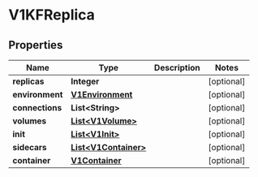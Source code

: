 
# V1KFReplica

## Properties
Name | Type | Description | Notes
------------ | ------------- | ------------- | -------------
**replicas** | **Integer** |  |  [optional]
**environment** | [**V1Environment**](V1Environment.md) |  |  [optional]
**connections** | **List&lt;String&gt;** |  |  [optional]
**volumes** | [**List&lt;V1Volume&gt;**](V1Volume.md) |  |  [optional]
**init** | [**List&lt;V1Init&gt;**](V1Init.md) |  |  [optional]
**sidecars** | [**List&lt;V1Container&gt;**](V1Container.md) |  |  [optional]
**container** | [**V1Container**](V1Container.md) |  |  [optional]



